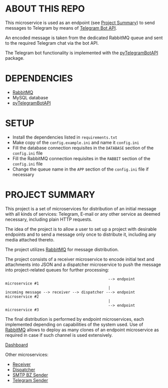 # ABOUT THIS REPO
This microservice is used as an endpoint (see [Project Summary](#project-summary)) to send messages to Telegram by means of [Telegram Bot API](https://core.telegram.org/bots/api).

An encoded message is taken from the dedicated RabbitMQ queue and sent to the required Telegram chat via the bot API.

The Telegram bot functionality is implemented with the [pyTelegramBotAPI](https://pypi.org/project/pyTelegramBotAPI/) package.

# DEPENDENCIES
- [RabbitMQ](https://www.rabbitmq.com/)
- MySQL database
- [pyTelegramBotAPI](https://pypi.org/project/pyTelegramBotAPI/)

# SETUP
- Install the dependencies listed in ```requirements.txt```
- Make copy of the ```config.example.ini``` and name it ```config.ini```
- Fill the database connection requisites in the ```DATABASE``` section of the ```config.ini``` file
- Fill the RabbitMQ connection requisites in the ```RABBIT``` section of the ```config.ini``` file 
- Change the queue name in the ```APP``` section of the ```config.ini``` file if necessary

# PROJECT SUMMARY
This project is a set of microservices for distribution of an initial message with all kinds of services:
Telegram, E-mail or any other service as deemed necessary, including plain HTTP requests.

The idea of the project is to allow a user to set up a project with desirable endpoints and to send a message only once
to distribute it, including any media attached thereto.

The project utilizes [RabbitMQ](https://www.rabbitmq.com/) for message distribution.

The project consists of a receiver microservice to encode initial text and attachments into JSON
and a dispatcher microservice to push the message into project-related queues for further processing:

```
                                              --> endpoint microservice #1
                                              |    
incoming message --> receiver --> dispatcher ---> endpoint microservice #2
                                              |
                                              --> endpoint microservice #3 
```

The final distribution is performed by endpoint microservices, each implemented depending on capabilities of the
system used. Use of [RabbitMQ](https://www.rabbitmq.com/) allows to deploy as many clones of an endpoint microservice as
required in case if such channel is used extensively.

[Dashboard]()

Other microservices:

- [Receiver]()
- [Dispatcher]()
- [SMTP BZ Sender]()
- [Telegram Sender]()